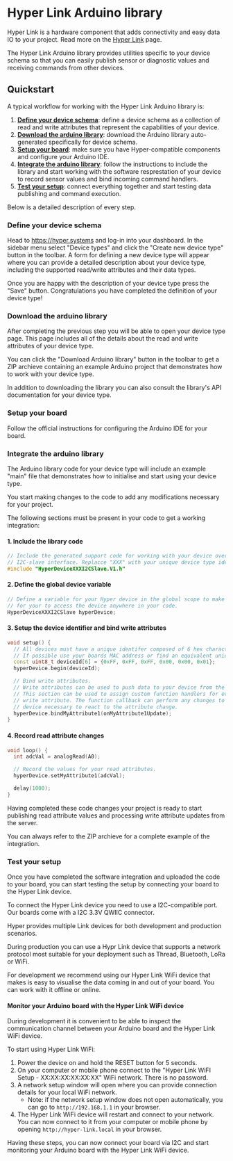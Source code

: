 # Hyper Link Arduino library

Hyper Link is a hardware component that adds connectivity and easy data IO to
your project. Read more on the [Hyper Link](#) page.

The Hyper Link Arduino library provides utilities specific to your device
schema so that you can easily publish sensor or diagnostic values and receiving
commands from other devices.


## Quickstart

A typical workflow for working with the Hyper Link Arduino library is:

1. [**Define your device schema**](#define-your-device-schema): define a device schema as a collection of read and write
   attributes that represent the capabilities of your device.
2. [**Download the arduino library**](#download-the-arduino-library): download the Arduino library auto-generated
   specifically for device schema.
3. [**Setup your board**](#setup-your-board): make sure you have Hyper-compatible components and
   configure your Arduino IDE.
4. [**Integrate the arduino library**](#integrate-the-arduino-library): follow the instructions to include the
   library and start working with the software resprestation of your device to
   record sensor values and bind incoming command handlers.
5. [**Test your setup**](#test-your-setup): connect everything together and start testing data publishing and command execution.

Below is a detailed description of every step.


### Define your device schema

Head to <https://hyper.systems> and log-in into your dashboard. In the sidebar
menu select "Device types" and click the "Create new device type" button in the
toolbar. A form for defining a new device type will appear where you can
provide a detailed description about your device type, including the supported
read/write attributes and their data types.

Once you are happy with the description of your device type press the "Save"
button. Congratulations you have completed the definition of your device
type!


### Download the arduino library

After completing the previous step you will be able to open your device type
page. This page includes all of the details about the read and write attributes
of your device type.

You can click the "Download Arduino library" button in the toolbar to get a ZIP
archieve containing an example Arduino project that demonstrates how to work
with your device type.

In addition to downloading the library you can also consult the library's API
documentation for your device type.


### Setup your board

Follow the official instructions for configuring the Arduino IDE for your board.


### Integrate the arduino library

The Arduino library code for your device type will include an example "main"
file that demonstrates how to initialise and start using your device type.

You start making changes to the code to add any modifications necessary for
your project.

The following sections must be present in your code to get a working integration:

#### 1. Include the library code

```cpp
// Include the generated support code for working with your device over
// I2C-slave interface. Replacce "XXX" with your unique device type identifier.
#include "HyperDeviceXXXI2CSlave.V1.h"
```

#### 2. Define the global device variable

```cpp
// Define a variable for your Hyper device in the global scope to make it easy
// for your to access the device anywhere in your code.
HyperDeviceXXXI2CSlave hyperDevice;
```

#### 3. Setup the device identifier and bind write attributes

```cpp
void setup() {
  // All devices must have a unique identifer composed of 6 hex characters. 
  // If possible use your boards MAC address or find an equivalent unique identifer.
  const uint8_t deviceId[6] = {0xFF, 0xFF, 0xFF, 0x00, 0x00, 0x01};
  hyperDevice.begin(deviceId);

  // Bind write attributes.
  // Write attributes can be used to push data to your device from the server.
  // This section can be used to assign custom function handlers for every
  // write attribute. The function callback can perform any changes to the
  // device necessary to react to the attribute change.
  hyperDevice.bindMyAttribute1(onMyAttribute1Update);
}
```

#### 4. Record read attribute changes

```cpp
void loop() {
  int adcVal = analogRead(A0);

  // Record the values for your read attributes.
  hyperDevice.setMyAttribute1(adcVal);

  delay(1000);
}
```

Having completed these code changes your project is ready to start publishing
read attribute values and processing write attribute updates from the server.

You can always refer to the ZIP archieve for a complete example of the
integration.


### Test your setup

Once you have completed the software integration and uploaded the code to your
board, you can start testing the setup by connecting your board to the Hyper
Link device.

To connect the Hyper Link device you need to use a I2C-compatible port. Our
boards come with a I2C 3.3V QWIIC connector.

Hyper provides multiple Link devices for both development and production
scenarios.

During production you can use a Hypr Link device that supports a
network protocol most suitable for your deployment such as Thread, Bluetooth,
LoRa or WiFi.

For development we recommend using our Hyper Link WiFi device that makes is
easy to visualise the data coming in and out of your board. You can work with
it offline or online.


#### Monitor your Arduino board with the Hyper Link WiFi device

During development it is convenient to be able to inspect the communication
channel between your Arduino board and the Hyper Link WiFi device.

To start using Hyper Link WiFi:

1. Power the device on and hold the RESET button for 5 seconds.
2. On your computer or mobile phone connect to the "Hyper Link WiFI Setup -
   XX:XX:XX:XX:XX:XX" WiFi network. There is no password.
3. A network setup window will open where you can provide connection details
   for your local WiFi network.
     - Note: if the network setup window does not open automatically, you can
       go to `http://192.168.1.1` in your browser.
4. The Hyper Link WiFi device will restart and connect to your network. You can
   now connect to it from your computer or mobile phone by opening
   `http://hyper-link.local` in your browser.

Having these steps, you can now connect your board via I2C and start monitoring
your Arduino board with the Hyper Link WiFi device.


